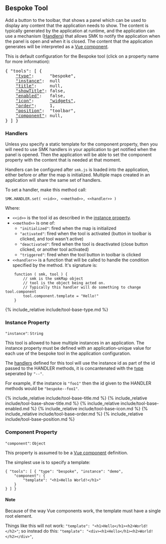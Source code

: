 ## Bespoke Tool

Add a button to the toolbar, that shows a panel which can be used to display any content that the application needs to show.
The content is typically generated by the application at runtime, and the application can use a mechanism ([Handlers](#handlers)) that allows SMK to notify the application when the panel is open and when it is closed.
The content that the application generates will be interpreted as a [Vue component](https://vuejs.org/v2/guide/components.html).

This is default configuration for the Bespoke tool (click on a property name for more information):
<pre>
{ "tools": [ {
    <a href="#type-property"     >"type"</a>:      "bespoke",
    <a href="#instance-property" >"instance"</a>:  null
    <a href="#title-property"    >"title"</a>:     null,
    <a href="#showtitle-property">"showTitle"</a>: false,
    <a href="#enabled-property"  >"enabled"</a>:   false,
    <a href="#icon-property"     >"icon"</a>:      <a href="https://material.io/tools/icons/?icon=help" target="material">"widgets"</a>,
    <a href="#order-property"    >"order"</a>:     1,
    <a href="#position-property" >"position"</a>:  "toolbar",
    <a href="#component-property">"component"</a>: null,
} ] }
</pre>

### Handlers

Unless you specify a static template for the component property, then you will need to use SMK handlers in your application to get notified when the panel is opened.
Then the application will be able to set the component property with the content that is needed at that moment.

Handlers can be configured after `smk.js` is loaded into the application, either before or after the map is initialized.
Multiple maps created in an application will share the same set of handlers.

To set a handler, make this method call:

    SMK.HANDLER.set( <<id>>, <<method>>, <<handler>> )

Where:

- `<<id>>` is the tool id as described in the [instance property](#instance-property).
- `<<method>>` is one of:
    - `"initialized"`: fired when the map is initialized
    - `"activated"`: fired when the tool is activated (button in toolbar is clicked, and tool wasn't active)
    - `"deactivated"`: fired when the tool is deactivated (close button clicked, or another tool activated)
    - `"triggered"`: fired when the tool button in toolbar is clicked
- `<<handler>>` is a function that will be called to handle the condition specified by the method. It's signature is:
```
    function ( smk, tool ) {
        // smk is the smkMap object
        // tool is the object being acted on.
        // Typically this handler will do something to change tool.component
        tool.component.template = "Hello!"
    }
```

{% include_relative include/tool-base-type.md %}


### Instance Property
`"instance"`: `String`

This tool is allowed to have multiple instances in an application.
The instance property must be defined with an application-unique value for each use of the bespoke tool in the application configuration.

The [handlers](#handlers) defined for this tool will use the instance id as part of the id passed to the HANDLER methods, it is concantenated with the [type](#type-property) seperated by `"--"`.

For example, if the instance is `"foo1"` then the id given to the HANDLER methods would be `"bespoke--foo1"`.


{% include_relative include/tool-base-title.md %}
{% include_relative include/tool-base-show-title.md %}
{% include_relative include/tool-base-enabled.md %}
{% include_relative include/tool-base-icon.md %}
{% include_relative include/tool-base-order.md %}
{% include_relative include/tool-base-position.md %}


### Component Property
`"component"`: `Object`

This property is assumed to be a [Vue component](https://vuejs.org/v2/guide/components.html) definition.

The simplest use is to specify a template:
```
{ "tools": [ { "type": "bespoke", "instance": "demo",
    "component": {
        "template": "<h1>Hello World!</h1>"
    }
} ] }
```

#### Note

Because of the way Vue components work, the template must have a single root element.

Things like this will not work: `"template": "<h1>Hello</h1><h2>World!</h2>"`;
so instead do this: `"template": "<div><h1>Hello</h1><h2>World!</h2></div>"`,
